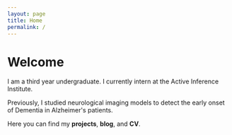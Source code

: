 ```yaml
---
layout: page
title: Home
permalink: /
---
```


# Welcome

I am a third year undergraduate. I currently intern at the Active Inference Institute. 

Previously, I studied neurological imaging models to detect the early onset of Dementia in Alzheimer's patients.

Here you can find my **projects**, **blog**, and **CV**.
